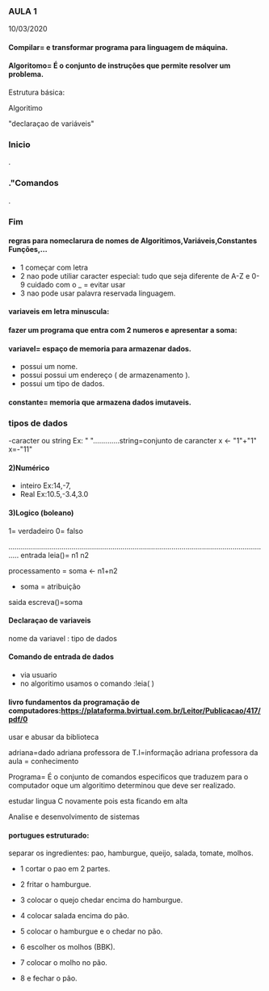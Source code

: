 ### AULA 1

10/03/2020
#### Compilar= e transformar programa para linguagem de máquina.
#### Algoritomo= É o conjunto de instruções que permite resolver um problema.

Estrutura básica:

Algoritimo <nome>
   
   "declaraçao de variáveis"
   
 ### Inicio

  .
  
 ### ."Comandos
  
  .
  
 ### Fim
  
#### regras para nomeclarura de nomes de Algoritimos,Variáveis,Constantes Funções,...
- 1 começar com letra
- 2 nao pode utiliar caracter especial: tudo que seja diferente de A-Z  e 0-9 cuidado com o _ = evitar usar
- 3 nao pode usar palavra reservada linguagem.


#### variaveis em letra minuscula:

#### fazer um programa que entra com 2 numeros e apresentar a soma:

#### variavel= espaço de memoria para armazenar dados.
- possui um nome.
- possui possui um endereço ( de armazenamento ).
- possui um tipo de dados.
 
  
#### constante= memoria que armazena dados imutaveis.

### tipos de dados
-caracter ou string Ex: " ".............string=conjunto de carancter
x <- "1"+"1"
x=-"11"

#### 2)Numérico

- inteiro Ex:14,-7, 
- Real Ex:10.5,-3.4,3.0 

#### 3)Logico (boleano)
1= verdadeiro 0= falso


.................................................................................................................................
entrada leia()= n1  n2

processamento = soma <- n1+n2
- soma = atribuição

saida escreva()=soma








#### Declaraçao de variaveis

nome da variavel : tipo de dados





#### Comando de entrada de dados
- via usuario
- no algoritimo usamos o comando :leia( )









#### livro fundamentos da programação de computadores:https://plataforma.bvirtual.com.br/Leitor/Publicacao/417/pdf/0
usar e abusar da biblioteca 













 







adriana=dado
adriana professora de T.I=informação
adriana professora da aula = conhecimento


















Programa= É o conjunto de comandos especificos que traduzem para o computador oque um algoritimo determinou que deve ser realizado.

estudar lingua C novamente pois esta ficando em alta


Analise e desenvolvimento de sistemas

#### portugues estruturado:
separar os ingredientes: pao, hamburgue, queijo, salada, tomate, molhos.

- 1 cortar o pao em 2 partes.

- 2 fritar o hamburgue.

- 3 colocar o quejo chedar encima do hamburgue.

- 4 colocar salada encima do pão.

- 5 colocar o hamburgue e o chedar no pão.

- 6 escolher os molhos (BBK).   

- 7 colocar o molho no pão.

- 8 e fechar o pão.

